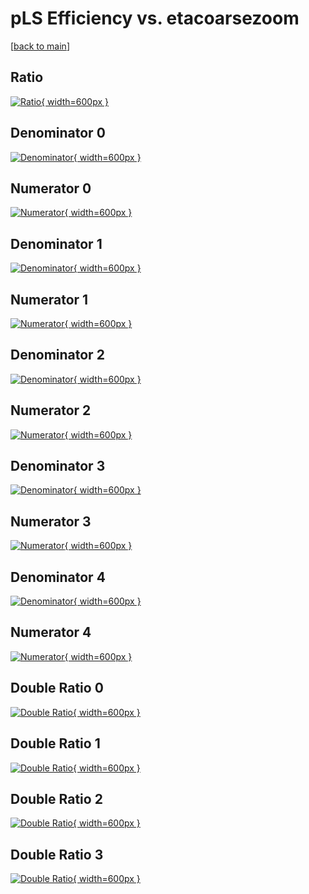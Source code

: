 # pLS Efficiency vs. etacoarsezoom

[[back to main](./)]



## Ratio

[![Ratio](../mtv/var/pLS_xtr_211_-1_eff_etacoarsezoom.png){ width=600px }](../mtv/var/pLS_xtr_211_-1_eff_etacoarsezoom.pdf)

## Denominator 0

[![Denominator](../mtv/den/pLS_xtr_211_-1_eff_etacoarsezoom_den0.png){ width=600px }](../mtv/den/pLS_xtr_211_-1_eff_etacoarsezoom_den0.pdf)

## Numerator 0

[![Numerator](../mtv/num/pLS_xtr_211_-1_eff_etacoarsezoom_num0.png){ width=600px }](../mtv/num/pLS_xtr_211_-1_eff_etacoarsezoom_num0.pdf)

## Denominator 1

[![Denominator](../mtv/den/pLS_xtr_211_-1_eff_etacoarsezoom_den1.png){ width=600px }](../mtv/den/pLS_xtr_211_-1_eff_etacoarsezoom_den1.pdf)

## Numerator 1

[![Numerator](../mtv/num/pLS_xtr_211_-1_eff_etacoarsezoom_num1.png){ width=600px }](../mtv/num/pLS_xtr_211_-1_eff_etacoarsezoom_num1.pdf)

## Denominator 2

[![Denominator](../mtv/den/pLS_xtr_211_-1_eff_etacoarsezoom_den2.png){ width=600px }](../mtv/den/pLS_xtr_211_-1_eff_etacoarsezoom_den2.pdf)

## Numerator 2

[![Numerator](../mtv/num/pLS_xtr_211_-1_eff_etacoarsezoom_num2.png){ width=600px }](../mtv/num/pLS_xtr_211_-1_eff_etacoarsezoom_num2.pdf)

## Denominator 3

[![Denominator](../mtv/den/pLS_xtr_211_-1_eff_etacoarsezoom_den3.png){ width=600px }](../mtv/den/pLS_xtr_211_-1_eff_etacoarsezoom_den3.pdf)

## Numerator 3

[![Numerator](../mtv/num/pLS_xtr_211_-1_eff_etacoarsezoom_num3.png){ width=600px }](../mtv/num/pLS_xtr_211_-1_eff_etacoarsezoom_num3.pdf)

## Denominator 4

[![Denominator](../mtv/den/pLS_xtr_211_-1_eff_etacoarsezoom_den4.png){ width=600px }](../mtv/den/pLS_xtr_211_-1_eff_etacoarsezoom_den4.pdf)

## Numerator 4

[![Numerator](../mtv/num/pLS_xtr_211_-1_eff_etacoarsezoom_num4.png){ width=600px }](../mtv/num/pLS_xtr_211_-1_eff_etacoarsezoom_num4.pdf)

## Double Ratio 0

[![Double Ratio](../mtv/ratio/pLS_xtr_211_-1_eff_etacoarsezoom_ratio0.png){ width=600px }](../mtv/ratio/pLS_xtr_211_-1_eff_etacoarsezoom_ratio0.pdf)

## Double Ratio 1

[![Double Ratio](../mtv/ratio/pLS_xtr_211_-1_eff_etacoarsezoom_ratio1.png){ width=600px }](../mtv/ratio/pLS_xtr_211_-1_eff_etacoarsezoom_ratio1.pdf)

## Double Ratio 2

[![Double Ratio](../mtv/ratio/pLS_xtr_211_-1_eff_etacoarsezoom_ratio2.png){ width=600px }](../mtv/ratio/pLS_xtr_211_-1_eff_etacoarsezoom_ratio2.pdf)

## Double Ratio 3

[![Double Ratio](../mtv/ratio/pLS_xtr_211_-1_eff_etacoarsezoom_ratio3.png){ width=600px }](../mtv/ratio/pLS_xtr_211_-1_eff_etacoarsezoom_ratio3.pdf)

